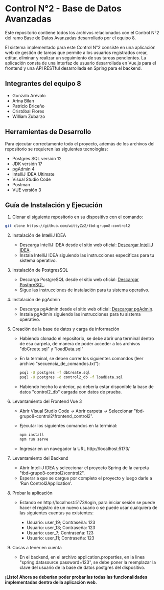 # Control N°2 - Base de Datos Avanzadas
Este repositorio contiene todos los archivos relacionados con el Control N°2 del ramo Base de Datos Avanzadas desarrollado por el equipo 8.

El sistema implementado para este Control N°2 consiste en una aplicación web de gestión de tareas que permite a los usuarios registrados crear, editar, eliminar
y realizar un seguimiento de sus tareas pendientes. La aplicación consta de una interfaz de usuario desarrollada en Vue.js para el frontend y una API RESTful desarrollada en
Spring para el backend.

## Integrantes del equipo 8
* Gonzalo Arévalo
* Arina Bilan
* Patricio Briceño
* Cristóbal Flores
* William Zubarzo

## Herramientas de Desarrollo
Para ejecutar correctamente todo el proyecto, además de los archivos del repositorio se requieren las siguientes tecnologías:

* Postgres SQL versión 12
* JDK versión 17
* pgAdmin 4
* IntelliJ IDEA Ultimate
* Visual Studio Code
* Postman
* VUE versión 3

## Guía de Instalación y Ejecución

1. Clonar el siguiente repositorio en su dispositivo con el comando:

```sh
git clone https://github.com/wittyZzZ/tbd-grupo8-control2
```

2. Instalación de IntelliJ IDEA
   
    * Descarga IntelliJ IDEA desde el sitio web oficial: [Descargar IntelliJ IDEA](https://www.jetbrains.com/idea/download/).
    * Instala IntelliJ IDEA siguiendo las instrucciones específicas para tu sistema operativo.
  
3. Instalación de PostgresSQL
   
    * Descarga PostgreSQL desde el sitio web oficial: [Descargar PostgreSQL](https://www.postgresql.org/download/).
    * Sigue las instrucciones de instalación para tu sistema operativo.
  
4. Instalación de pgAdmin

    * Descarga pgAdmin desde el sitio web oficial: [Descargar pgAdmin](https://www.pgadmin.org/download/).
    * Instala pgAdmin siguiendo las instrucciones para tu sistema operativo.

5. Creación de la base de datos y carga de información

    * Habiendo clonado el repositorio, se debe abrir una terminal dentro de esa carpeta, de manera de poder acceder a los archivos "dbCreate.sql" y "loadData.sql"
    * En la terminal, se deben correr los siguientes comandos (leer archivo "secuencia_de_comandos.txt"):
  
      ```sh
      psql -U postgres -f dbCreate.sql
      psql -U postgres -d control2_db -f loadData.sql
      ```
    * Habiendo hecho lo anterior, ya debería estar disponible la base de datos "control2_db" cargada con datos de prueba.
      
6. Levantamiento del Frontend Vue 3

    * Abrir Visual Studio Code -> Abrir carpeta -> Seleccionar "tbd-grupo8-control2\frontend_control2".
    * Ejecutar los siguientes comandos en la terminal:
      
      ```sh
      npm install
      npm run serve
      ```
    * Ingresar en un navegador la URL http://localhost:5173/

7. Levantamiento del Backend

    * Abrir IntelliJ IDEA y seleccionar el proyecto Spring de la carpeta "tbd-grupo8-control2\control2".
    * Esperar a que se cargue por completo el proyecto y luego darle a 'Run Control2Application'.
  

8. Probar la aplicación

    * Estando en http://localhost:5173/login, para iniciar sesión se puede hacer el registro de un nuevo usuario o se puede usar cualquiera de las siguientes cuentas ya existentes:
      
        * Usuario: user_19; Contraseña: 123
        * Usuario: user_13; Contraseña: 123
        * Usuario: user_7; Contraseña: 123
        * Usuario: user_11; Contraseña: 123
     
9. Cosas a tener en cuenta
    * En el backend, en el archivo application.properties, en la linea "spring.datasource.password=123", se debe poner la reemplazar la clave del usuario de la base de datos postgres del dispositivo.
   
**¡Listo! Ahora se deberían poder probar las todas las funcionalidades implementadas dentro de la aplicación web.**
       


















